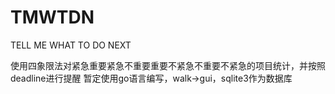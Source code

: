 # TMWTDN
TELL ME WHAT TO DO NEXT

使用四象限法对紧急重要紧急不重要重要不紧急不重要不紧急的项目统计，并按照deadline进行提醒
暂定使用go语言编写，walk->gui，sqlite3作为数据库
